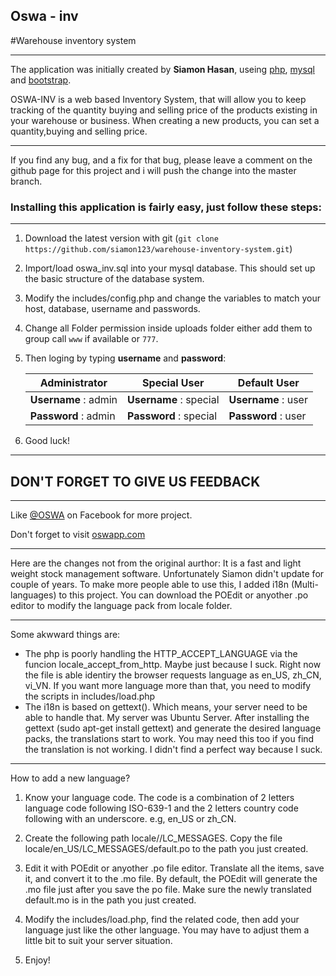 ## Oswa - inv


#Warehouse inventory system
- - - -

The application was initially created by **Siamon Hasan**, useing [php](http:php.net), [mysql](https://www.mysql.com) and [bootstrap](http://getbootstrap.com).


OSWA-INV is a web based Inventory System, that will allow you to keep tracking of the quantity buying and selling price of the products existing in your warehouse or business. When creating a new products, you can set a quantity,buying and selling price.

****

If you find any bug, and a fix for that bug, please leave a comment on the github page for this project and i will push the change into the master branch.

### Installing this application is fairly easy, just follow these steps:
****

1. Download the latest version with git (`git clone https://github.com/siamon123/warehouse-inventory-system.git`)

2. Import/load oswa_inv.sql into your mysql database. This should set up the basic structure of the database system.

3. Modify the includes/config.php and change the variables to match your host, database, username and passwords.

4. Change all Folder permission inside uploads folder either add them to group call `www` if available or `777`.

5. Then loging by typing **username** and **password**:


   Administrator        | Special User           | Default User
   ---------------------| -----------------------| -------------------
   **Username** : admin | **Username** : special | **Username** : user
   **Password** : admin | **Password** : special | **Password** : user

6. Good luck!  

- - - -

## DON'T FORGET TO GIVE US FEEDBACK

- - - -

Like  [@OSWA](https://www.facebook.com/oswapp) on Facebook for more project.

Don't forget to visit [oswapp.com](http://oswapp.com "OSWA")


***
Here are the changes not from the original aurthor:
It is a fast and light weight stock management software. Unfortunately Siamon didn't update for couple of years. To make more people able to use this, I added i18n (Multi-languages) to this project. You can download the POEdit or anyother .po editor to modify the language pack from locale folder.
***

Some akwward things are:
- The php is poorly handling the HTTP_ACCEPT_LANGUAGE via the funcion locale_accept_from_http. Maybe just because I suck. Right now the file is able identiry the browser requests language as en_US, zh_CN, vi_VN. If you want more language more than that, you need to modify the scripts in includes/load.php
- The i18n is based on gettext(). Which means, your server need to be able to handle that. My server was Ubuntu Server. After installing the gettext (sudo apt-get install gettext) and generate the desired language packs, the translations start to work. You may need this too if you find the translation is not working. I didn't find a perfect way because I suck.

***
How to add a new language?
1. Know your language code. The code is a combination of 2 letters language code following ISO-639-1 and the 2 letters country code following with an underscore. e.g, en_US or zh_CN.

2. Create the following path locale/<Your language code>/LC_MESSAGES. Copy the file locale/en_US/LC_MESSAGES/default.po to the path you just created.
   
3. Edit it with POEdit or anyother .po file editor. Translate all the items, save it, and convert it to the .mo file. By default, the POEdit will generate the .mo file just after you save the po file. Make sure the newly translated default.mo is in the path you just created.

4. Modify the includes/load.php, find the related code, then add your language just like the other language. You may have to adjust them a little bit to suit your server situation.

5. Enjoy!
